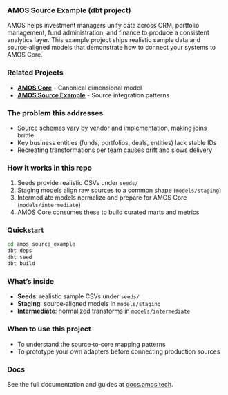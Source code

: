 ### AMOS Source Example (dbt project)

AMOS helps investment managers unify data across CRM, portfolio management, fund administration, and finance to produce a consistent analytics layer. This example project ships realistic sample data and source‑aligned models that demonstrate how to connect your systems to AMOS Core.

### Related Projects

- **[AMOS Core](../amos_core/README.md)** - Canonical dimensional model
- **[AMOS Source Example](../amos_source_example/README.md)** - Source integration patterns

### The problem this addresses

- Source schemas vary by vendor and implementation, making joins brittle
- Key business entities (funds, portfolios, deals, entities) lack stable IDs
- Recreating transformations per team causes drift and slows delivery

### How it works in this repo

1. Seeds provide realistic CSVs under `seeds/`
2. Staging models align raw sources to a common shape (`models/staging`)
3. Intermediate models normalize and prepare for AMOS Core (`models/intermediate`)
4. AMOS Core consumes these to build curated marts and metrics

### Quickstart

```bash
cd amos_source_example
dbt deps
dbt seed
dbt build
```

### What’s inside

- **Seeds**: realistic sample CSVs under `seeds/`
- **Staging**: source‑aligned models in `models/staging`
- **Intermediate**: normalized transforms in `models/intermediate`

### When to use this project

- To understand the source‑to‑core mapping patterns
- To prototype your own adapters before connecting production sources

### Docs

See the full documentation and guides at [docs.amos.tech](https://docs.amos.tech).


